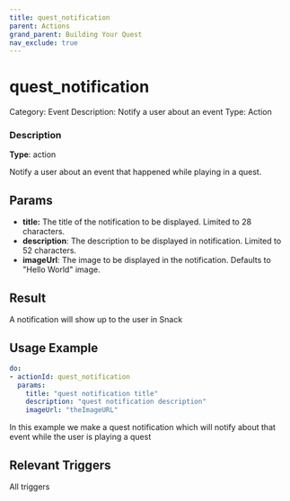 ```yaml
---
title: quest_notification
parent: Actions
grand_parent: Building Your Quest
nav_exclude: true
---
```


# quest_notification

Category: Event
Description: Notify a user about an event
Type: Action

### Description

**Type**: action

Notify a user about an event that happened while playing in a quest.

## Params

- **title:** The title of the notification to be displayed. Limited to 28 characters. 
- **description**: The description to be displayed in notification. Limited to 52 characters.
- **imageUrl**: The image to be displayed in the notification. Defaults to "Hello World" image. 

## Result

A notification will show up to the user in Snack

## Usage Example

```yaml
do:
- actionId: quest_notification
  params:
    title: "quest notification title"
    description: "quest notification description"
    imageUrl: "theImageURL"
```

In this example we make a quest notification which will notify about that event while the user is playing a quest 
## Relevant Triggers

All triggers
